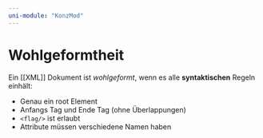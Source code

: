 ```yaml
---
uni-module: "KonzMod"
---
```


# Wohlgeformtheit

Ein [[XML]] Dokument ist _wohlgeformt_, wenn es alle **syntaktischen** Regeln einhält:

- Genau ein root Element
- Anfangs Tag und Ende Tag (ohne Überlappungen)
- `<flag/>` ist erlaubt
- Attribute müssen verschiedene Namen haben
